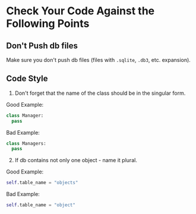 # Сheck Your Code Against the Following Points

## Don't Push db files

Make sure you don't push db files (files with `.sqlite`, `.db3`, etc. expansion).

## Code Style

1. Don't forget that the name of the class should be in the singular form.

Good Example:
```python
class Manager:
  pass
```

Bad Example:
```python
class Managers:
  pass
```

2. If db contains not only one object - name it plural.

Good Example:
```python
self.table_name = "objects"
```

Bad Example:
```python
self.table_name = "object"
```
